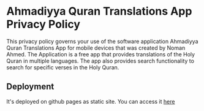 # Ahmadiyya Quran Translations App Privacy Policy

This privacy policy governs your use of the software application Ahmadiyya Quran Translations App for mobile devices that was created by Noman Ahmed. The Application is a free app that provides translations of the Holy Quran in multiple languages. The app also provides search functionality to search for specific verses in the Holy Quran.


## Deployment

It's deployed on github pages as static site. You can access it [here](https://nahmed44.github.io/quran-app-privacy-policy/PrivacyPolicy.html)

